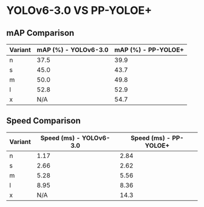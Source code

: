 ---
---

# YOLOv6-3.0 VS PP-YOLOE+

## mAP Comparison

| Variant | mAP (%) - YOLOv6-3.0 | mAP (%) - PP-YOLOE+ |
| ------- | -------------------- | ------------------- |
| n       | 37.5                 | 39.9                |
| s       | 45.0                 | 43.7                |
| m       | 50.0                 | 49.8                |
| l       | 52.8                 | 52.9                |
| x       | N/A                  | 54.7                |

## Speed Comparison

| Variant | Speed (ms) - YOLOv6-3.0 | Speed (ms) - PP-YOLOE+ |
| ------- | ----------------------- | ---------------------- |
| n       | 1.17                    | 2.84                   |
| s       | 2.66                    | 2.62                   |
| m       | 5.28                    | 5.56                   |
| l       | 8.95                    | 8.36                   |
| x       | N/A                     | 14.3                   |
